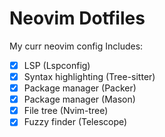 # Neovim Dotfiles
My curr neovim config
Includes:
- [x] LSP (Lspconfig)
- [x] Syntax highlighting (Tree-sitter)
- [x] Package manager (Packer)
- [x] Package manager (Mason)
- [x] File tree (Nvim-tree)
- [x] Fuzzy finder (Telescope)
